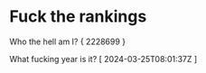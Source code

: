 # Fuck the rankings

Who the hell am I?
{ 2228699 }

What fucking year is it?
[ 2024-03-25T08:01:37Z ]
